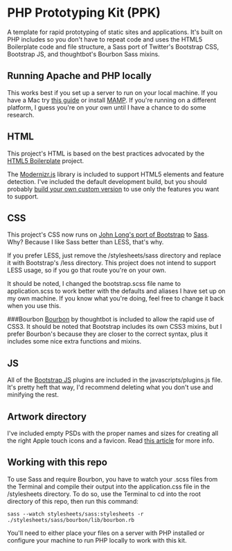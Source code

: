 PHP Prototyping Kit (PPK)
=========================

A template for rapid prototyping of static sites and applications. It's built on PHP includes so you don't have to repeat code and uses the HTML5 Boilerplate code and file structure, a Sass port of Twitter's Bootstrap CSS, Bootstrap JS, and thoughtbot's Bourbon Sass mixins.

Running Apache and PHP locally
------------------------------
This works best if you set up a server to run on your local machine. If you have a Mac try [this guide](http://php.about.com/od/phpbasics/ss/installMac.htm) or install [MAMP](http://www.mamp.info/en/index.html). If you're running on a different platform, I guess you're on your own until I have a chance to do some research.

HTML
----

This project's HTML is based on the best practices advocated by the [HTML5 Boilerplate](http://html5boilerplate.com/) project.

The [Modernizr.js](http://www.modernizr.com/) library is included to support HTML5 elements and feature detection. I've included the default development build, but you should probably [build your own custom version](http://www.modernizr.com/download/) to use only the features you want to support.

CSS
---

This project's CSS now runs on [John Long's port of Bootstrap](https://github.com/jlong/sass-twitter-bootstrap) to [Sass](http://sass-lang.com/). Why? Because I like Sass better than LESS, that's why.

If you prefer LESS, just remove the /stylesheets/sass directory and replace it with Bootstrap's /less directory. This project does not intend to support LESS usage, so if you go that route you're on your own.

It should be noted, I changed the bootstrap.scss file name to application.scss to work better with the defaults and aliases I have set up on my own machine. If you know what you're doing, feel free to change it back when you use this.

###Bourbon
[Bourbon](https://github.com/thoughtbot/bourbon) by thoughtbot is included to allow the rapid use of CSS3. It should be noted that Bootstrap includes its own CSS3 mixins, but I prefer Bourbon's because they are closer to the correct syntax, plus it includes some nice extra functions and mixins.

JS
--

All of the [Bootstrap JS](https://github.com/twitter/bootstrap/tree/master/js) plugins are included in the javascripts/plugins.js file. It's pretty heft that way, I'd recommend deleting what you don't use and minifying the rest.

Artwork directory
-----------------

I've included empty PSDs with the proper names and sizes for creating all the right Apple touch icons and a favicon. Read [this article](http://mathiasbynens.be/notes/touch-icons) for more info.

Working with this repo
----------------------

To use Sass and require Bourbon, you have to watch your .scss files from the Terminal and compile their output into the application.css file in the /stylesheets directory. To do so, use the Terminal to cd into the root directory of this repo, then run this command:

<code>sass --watch stylesheets/sass:stylesheets -r ./stylesheets/sass/bourbon/lib/bourbon.rb</code>

You'll need to either place your files on a server with PHP installed or configure your machine to run PHP locally to work with this kit.
